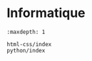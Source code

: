 <!-- Copyright 2024 Caroline Blank <caro@c-space.org> -->
<!-- SPDX-License-Identifier: CC-BY-NC-SA-4.0 -->

# Informatique

```{toctree}
:maxdepth: 1

html-css/index
python/index
```
